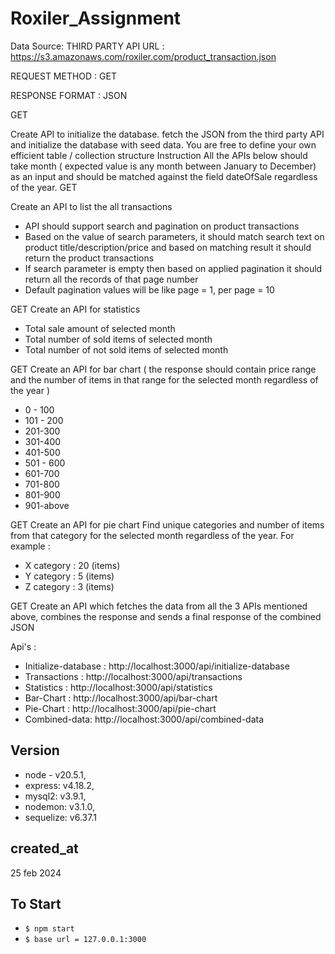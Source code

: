 # Roxiler_Assignment 

Data Source:
THIRD PARTY API URL : https://s3.amazonaws.com/roxiler.com/product_transaction.json

REQUEST METHOD : GET

RESPONSE FORMAT : JSON

GET

Create API to initialize the database. fetch the JSON from the third party API and
initialize the database with seed data. You are free to define your own efficient table /
collection structure
Instruction
All the APIs below should take month ( expected value is any month between
January to December) as an input and should be matched against the field
dateOfSale regardless of the year.
GET

Create an API to list the all transactions
- API should support search and pagination on product transactions
- Based on the value of search parameters, it should match search text on product
title/description/price and based on matching result it should return the product
transactions
- If search parameter is empty then based on applied pagination it should return all the
records of that page number
- Default pagination values will be like page = 1, per page = 10

GET
Create an API for statistics
- Total sale amount of selected month
- Total number of sold items of selected month
- Total number of not sold items of selected month

GET
Create an API for bar chart ( the response should contain price range and the number
of items in that range for the selected month regardless of the year )
- 0 - 100
- 101 - 200
- 201-300
- 301-400
- 401-500
- 501 - 600
- 601-700
- 701-800
- 801-900
- 901-above

GET
Create an API for pie chart Find unique categories and number of items from that
category for the selected month regardless of the year.
For example :
- X category : 20 (items)
- Y category : 5 (items)
- Z category : 3 (items)

GET
Create an API which fetches the data from all the 3 APIs mentioned above, combines
the response and sends a final response of the combined JSON

Api's : 
- Initialize-database : http://localhost:3000/api/initialize-database
- Transactions : http://localhost:3000/api/transactions
- Statistics : http://localhost:3000/api/statistics
- Bar-Chart : http://localhost:3000/api/bar-chart
- Pie-Chart : http://localhost:3000/api/pie-chart
- Combined-data: http://localhost:3000/api/combined-data

## Version

- node - v20.5.1,
- express: v4.18.2,
- mysql2: v3.9.1,
- nodemon: v3.1.0,
- sequelize: v6.37.1

## created_at

25 feb 2024

## To Start

- `$ npm start`
- `$ base url = 127.0.0.1:3000`
